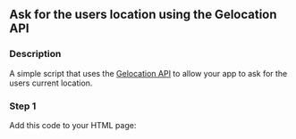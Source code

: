 <div id="headerDiv">

## Ask for the users location using the Gelocation API

</div>

<div id="contentContainer">
<div id="leftSide">
  
### Description
A simple script that uses the [Gelocation API](https://developer.mozilla.org/en-US/docs/Web/API/Geolocation_API) to allow your app to ask for the users current location.


</div>

<div id="rightSide">

### Step 1

Add this code to your HTML page: 

<div class="codeBlockHeader">
  <copy-button codeurl="https://raw.githubusercontent.com/pwa-builder/pwabuilder-snippits/master/src/geolocation/geolocation.html">
  </copy-button>
</div>

<div class="codeBlock">
 
<pwb-geolocation></pwb-geolocation>

</div>
</div>
